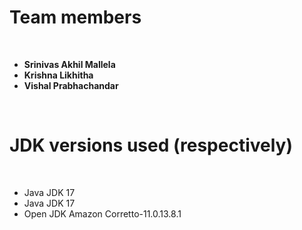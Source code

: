 # Team members
<br>

- **Srinivas Akhil Mallela**
- **Krishna Likhitha**
- **Vishal Prabhachandar**

<br>

# JDK versions used (respectively)
<br>

- Java JDK 17
- Java JDK 17
- Open JDK Amazon Corretto-11.0.13.8.1
